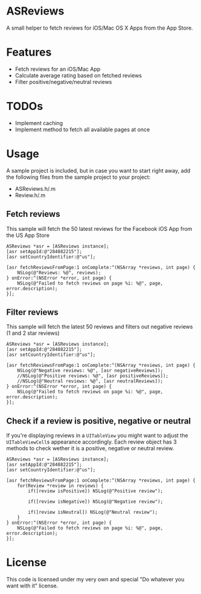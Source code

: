 ASReviews
=========
A small helper to fetch reviews for iOS/Mac OS X Apps from the App Store.

Features
=========
- Fetch reviews for an iOS/Mac App
- Calculate average rating based on fetched reviews
- Filter positive/negative/neutral reviews

TODOs
=========
- Implement caching
- Implement method to fetch all available pages at once


Usage
=========
A sample project is included, but in case you want to start right away, add the following files 
from the sample project to your project:

- ASReviews.h/.m
- Review.h/.m


## Fetch reviews
This sample will fetch the 50 latest reviews for the Facebook iOS App from the US App Store
```objc
ASReviews *asr = [ASReviews instance];
[asr setAppId:@"284882215"];
[asr setCountryIdentifier:@"us"];

[asr fetchReviewsFromPage:1 onComplete:^(NSArray *reviews, int page) {
    NSLog(@"Reviews: %@", reviews);
} onError:^(NSError *error, int page) {
    NSLog(@"Failed to fetch reviews on page %i: %@", page, error.description);
}];
```

## Filter reviews
This sample will fetch the latest 50 reviews and filters out negative reviews (1 and 2 star reviews)
```objc
ASReviews *asr = [ASReviews instance];
[asr setAppId:@"284882215"];
[asr setCountryIdentifier:@"us"];

[asr fetchReviewsFromPage:1 onComplete:^(NSArray *reviews, int page) {
    NSLog(@"Negative reviews: %@", [asr negativeReviews]);
    //NSLog(@"Positive reviews: %@", [asr positiveReviews]);
    //NSLog(@"Neutral reviews: %@", [asr neutralReviews]);
} onError:^(NSError *error, int page) {
    NSLog(@"Failed to fetch reviews on page %i: %@", page, error.description);
}];
```

## Check if a review is positive, negative or neutral
If you're displaying reviews in a `UITableView` you might want to adjust the `UITableViewCell`s appearance
accordingly. Each review object has 3 methods to check wether it is a positive, negative or neutral review.
```objc
ASReviews *asr = [ASReviews instance];
[asr setAppId:@"284882215"];
[asr setCountryIdentifier:@"us"];

[asr fetchReviewsFromPage:1 onComplete:^(NSArray *reviews, int page) {
    for(Review *review in reviews) {
        if([review isPositive]) NSLog(@"Positive review");
        
        if([review isNegative]) NSLog(@"Negative review");
        
        if([review isNeutral]) NSLog(@"Neutral review");
    }
} onError:^(NSError *error, int page) {
    NSLog(@"Failed to fetch reviews on page %i: %@", page, error.description);
}];
```

License
=========
This code is licensed under my very own and special "Do whatever you want with it" license.
